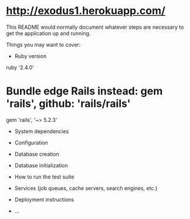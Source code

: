 # http://exodus1.herokuapp.com/

This README would normally document whatever steps are necessary to get the
application up and running.

Things you may want to cover:

* Ruby version


ruby '2.4.0'

# Bundle edge Rails instead: gem 'rails', github: 'rails/rails'

gem 'rails', '~> 5.2.3'

* System dependencies

* Configuration

* Database creation

* Database initialization

* How to run the test suite

* Services (job queues, cache servers, search engines, etc.)

* Deployment instructions

* ...
